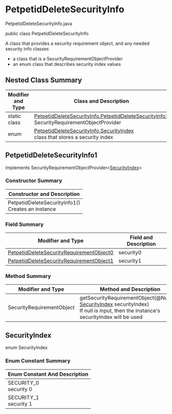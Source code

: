 # PetpetidDeleteSecurityInfo
PetpetidDeleteSecurityInfo.java

public class PetpetidDeleteSecurityInfo

A class that provides a security requirement object, and any needed security info classes
- a class that is a SecurityRequirementObjectProvider
- an enum class that describes security index values

## Nested Class Summary
| Modifier and Type | Class and Description |
| ----------------- | --------------------- |
| static class | [PetpetidDeleteSecurityInfo.PetpetidDeleteSecurityInfo1](#petpetiddeletesecurityinfo1)<br>SecurityRequirementObjectProvider
| enum | [PetpetidDeleteSecurityInfo.SecurityIndex](#securityindex)<br>class that stores a security index |

## PetpetidDeleteSecurityInfo1
implements SecurityRequirementObjectProvider<[SecurityIndex](#securityindex)>

### Constructor Summary
| Constructor and Description |
| --------------------------- |
| PetpetidDeleteSecurityInfo1()<br>Creates an instance |

### Field Summary
| Modifier and Type | Field and Description |
| ----------------- | --------------------- |
| [PetpetidDeleteSecurityRequirementObject0](../../../paths/petpetid/delete/security/PetpetidDeleteSecurityRequirementObject0.md) | security0 |
| [PetpetidDeleteSecurityRequirementObject1](../../../paths/petpetid/delete/security/PetpetidDeleteSecurityRequirementObject1.md) | security1 |

### Method Summary
| Modifier and Type | Method and Description |
| ----------------- | ---------------------- |
| SecurityRequirementObject | getSecurityRequirementObject(@Nullable [SecurityIndex](#securityindex) securityIndex)<br>If null is input, then the instance's securityIndex will be used |

## SecurityIndex
enum SecurityIndex<br>

### Enum Constant Summary
| Enum Constant And Description |
| ----------------------------- |
| SECURITY_0<br>security 0 |
| SECURITY_1<br>security 1 |
